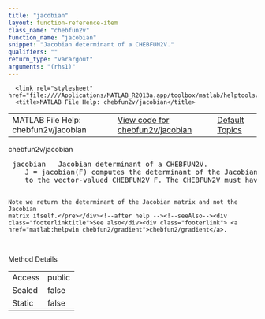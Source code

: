 ```yaml
---
title: "jacobian"
layout: function-reference-item
class_name: "chebfun2v"
function_name: "jacobian"
snippet: "Jacobian determinant of a CHEBFUN2V."
qualifiers: ""
return_type: "varargout"
arguments: "(rhs1)"
---
```


<html>
   <head>
      <meta http-equiv="Content-Type" content="text/html; charset=utf-8">
   
      <link rel="stylesheet" href="file:////Applications/MATLAB_R2013a.app/toolbox/matlab/helptools/private/helpwin.css">
      <title>MATLAB File Help: chebfun2v/jacobian</title>
   </head>
   <body>
      <!--Single-page help-->
      <table border="0" cellspacing="0" width="100%">
         <tr class="subheader">
            <td class="headertitle">MATLAB File Help: chebfun2v/jacobian</td>
            <td class="subheader-left"><a href="matlab:edit chebfun2v/jacobian">View code for chebfun2v/jacobian</a></td>
            <td class="subheader-right"><a href="matlab:helpwin">Default Topics</a></td>
         </tr>
      </table>
      <div class="title">chebfun2v/jacobian</div>
      <div class="helptext"><pre><!--helptext --> <span class="helptopic">jacobian</span>   Jacobian determinant of a CHEBFUN2V.
    J = <span class="helptopic">jacobian</span>(F) computes the determinant of the Jacobian matrix associated
    to the vector-valued CHEBFUN2V F. The CHEBFUN2V must have two components.
 
    Note we return the determinant of the Jacobian matrix and not the Jacobian
    matrix itself.</pre></div><!--after help --><!--seeAlso--><div class="footerlinktitle">See also</div><div class="footerlink"> <a href="matlab:helpwin chebfun2/gradient">chebfun2/gradient</a>. 
</div>
      <!--Method-->
      <div class="sectiontitle">Method Details</div>
      <table class="class-details">
         <tr>
            <td class="class-detail-label">Access</td>
            <td>public</td>
         </tr>
         <tr>
            <td class="class-detail-label">Sealed</td>
            <td>false</td>
         </tr>
         <tr>
            <td class="class-detail-label">Static</td>
            <td>false</td>
         </tr>
      </table>
   </body>
</html>
